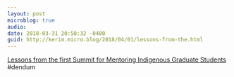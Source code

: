 ```yaml
---
layout: post
microblog: true
audio: 
date: 2018-03-31 20:50:32 -0400
guid: http://kerim.micro.blog/2018/04/01/lessons-from-the.html
---
```

[Lessons from the first Summit for Mentoring Indigenous Graduate Students](http://www.universityaffairs.ca/career-advice/career-advice-article/lessons-first-summit-mentoring-indigenous-graduate-students/) #dendum 

